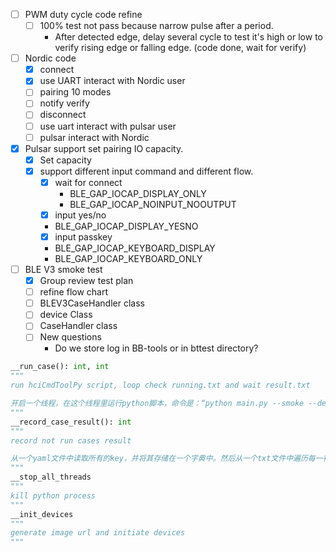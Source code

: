 - [ ] PWM duty cycle code refine
	- [ ] 100% test not pass because narrow pulse after a period.
		- After detected edge, delay several cycle to test it's high or low to verify rising edge or falling edge. (code done, wait for verify)
- [ ] Nordic code
	- [x] connect
	- [x] use UART interact with Nordic user
	- [ ] pairing 10 modes
	- [ ] notify verify
	- [ ] disconnect
	- [ ] use uart interact with pulsar user
	- [ ] pulsar interact with Nordic
- [x] Pulsar support set pairing IO capacity.
	- [x] Set capacity
	- [x] support different input command and different flow.
		- [x] wait for connect
			- BLE_GAP_IOCAP_DISPLAY_ONLY
			- BLE_GAP_IOCAP_NOINPUT_NOOUTPUT
		- [x] input yes/no
		- BLE_GAP_IOCAP_DISPLAY_YESNO
		- [x] input passkey
		- BLE_GAP_IOCAP_KEYBOARD_DISPLAY
		- BLE_GAP_IOCAP_KEYBOARD_ONLY
- [ ] BLE V3 smoke test
	- [x] Group review test plan
	- [ ] refine flow chart
	- [ ] BLEV3CaseHandler class
	- [ ] device Class
	- [ ] CaseHandler class
	- [ ] New questions 
		- Do we store log in BB-tools or in bttest directory?
```python
__run_case(): int, int  
"""
run hciCmdToolPy script, loop check running.txt and wait result.txt

开启一个线程，在这个线程里运行python脚本，命令是：“python main.py --smoke --debug 1 --trace 1”， sleep5分钟之后，检查running.txt文件是否存在，如果不存在，则判断result.txt是否存在，如果存在，则直接返回，如果不存在，则创建这个文件并返回。如果running.txt存在，检查上次更新时间距离当前时间是否超过5分钟，如果超过五分钟，将该文件重命名为result.txt，如果没有超过五分钟，就继续sleep并执行上述sleep之后步骤，
"""
__record_case_result(): int  
"""
record not run cases result

从一个yaml文件中读取所有的key，并将其存储在一个字典中。然后从一个txt文件中遍历每一行，这个txt文件中每一行都是一条log，不同项之间用空格分隔，只需要读取第一项并且查看这个项目再字典中是否有匹配项，遍历这个txt之后，把所有的字典中有但是txt中没有的项输出到txt中。
""" 
__stop_all_threads  
"""
kill python process
"""
__init_devices
"""
generate image url and initiate devices
"""
```
